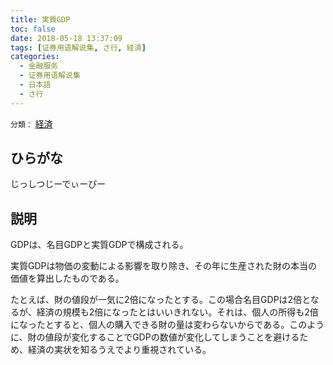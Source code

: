 ```yaml
---
title: 実質GDP
toc: false
date: 2018-05-18 13:37:09
tags: [证券用语解说集, さ行, 経済]
categories:
  - 金融服务
  - 证券用语解说集
  - 日本語
  - さ行
---
```


`分類：` [経済](/tags/経済/)

## ひらがな

じっしつじーでぃーぴー

## 説明

GDPは、名目GDPと実質GDPで構成される。

実質GDPは物価の変動による影響を取り除き、その年に生産された財の本当の価値を算出したものである。

たとえば、財の値段が一気に2倍になったとする。この場合名目GDPは2倍となるが、経済の規模も2倍になったとはいいきれない。それは、個人の所得も2倍になったとすると、個人の購入できる財の量は変わらないからである。このように、財の値段が変化することでGDPの数値が変化してしまうことを避けるため、経済の実状を知るうえでより重視されている。
